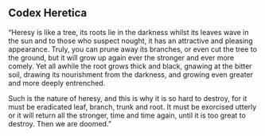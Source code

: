 

  

## Codex Heretica
“Heresy is like a tree, its roots lie in the darkness whilst its leaves wave in the sun and to those who suspect nought, it has an attractive and pleasing appearance. Truly, you can prune away its branches, or even cut the tree to the ground, but it will grow up again ever the stronger and ever more comely. Yet all awhile the root grows thick and black, gnawing at the bitter soil, drawing its nourishment from the darkness, and growing even greater and more deeply entrenched.

Such is the nature of heresy, and this is why it is so hard to destroy, for it must be eradicated leaf, branch, trunk and root. It must be exorcised utterly or it will return all the stronger, time and time again, until it is too great to destroy. Then we are doomed.”
